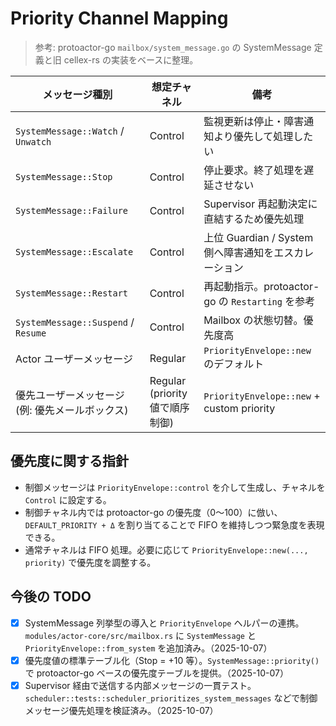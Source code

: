 # Priority Channel Mapping

> 参考: protoactor-go `mailbox/system_message.go` の SystemMessage 定義と旧 cellex-rs の実装をベースに整理。

| メッセージ種別 | 想定チャネル | 備考 |
| --- | --- | --- |
| `SystemMessage::Watch` / `Unwatch` | Control | 監視更新は停止・障害通知より優先して処理したい |
| `SystemMessage::Stop` | Control | 停止要求。終了処理を遅延させない |
| `SystemMessage::Failure` | Control | Supervisor 再起動決定に直結するため優先処理 |
| `SystemMessage::Escalate` | Control | 上位 Guardian / System 側へ障害通知をエスカレーション |
| `SystemMessage::Restart` | Control | 再起動指示。protoactor-go の `Restarting` を参考 |
| `SystemMessage::Suspend` / `Resume` | Control | Mailbox の状態切替。優先度高 |
| Actor ユーザーメッセージ | Regular | `PriorityEnvelope::new` のデフォルト |
| 優先ユーザーメッセージ (例: 優先メールボックス) | Regular (priority 値で順序制御) | `PriorityEnvelope::new` + custom priority |

## 優先度に関する指針

- 制御メッセージは `PriorityEnvelope::control` を介して生成し、チャネルを `Control` に設定する。
- 制御チャネル内では protoactor-go の優先度（0〜100）に倣い、`DEFAULT_PRIORITY + Δ` を割り当てることで FIFO を維持しつつ緊急度を表現できる。
- 通常チャネルは FIFO 処理。必要に応じて `PriorityEnvelope::new(..., priority)` で優先度を調整する。

## 今後の TODO

- [x] SystemMessage 列挙型の導入と `PriorityEnvelope` ヘルパーの連携。`modules/actor-core/src/mailbox.rs` に `SystemMessage` と `PriorityEnvelope::from_system` を追加済み。（2025-10-07）
- [x] 優先度値の標準テーブル化（Stop = +10 等）。`SystemMessage::priority()` で protoactor-go ベースの優先度テーブルを提供。（2025-10-07）
- [x] Supervisor 経由で送信する内部メッセージの一貫テスト。`scheduler::tests::scheduler_prioritizes_system_messages` などで制御メッセージ優先処理を検証済み。（2025-10-07）
